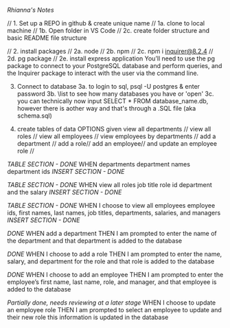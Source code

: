 _Rhianna's Notes_

// 1. Set up a REPO in github & create unique name 
// 1a. clone to local machine
// 1b. Open folder in VS Code
// 2c. create folder structure and basic README file structure

// 2. install packages 
// 2a. node
// 2b. npm 
// 2c. npm i inquirer@8.2.4
// 2d. pg package
// 2e. install express application
You’ll need to use the pg package to connect to your PostgreSQL database and perform queries, and the Inquirer package to interact with the user via the command line.

3. Connect to database
3a. to login to sql, psql -U postgres & enter password
3b. \list to see how many databases you have or 'open'
3c. you can technically now input SELECT * FROM database_name.db, however there is aother way
and that's through a .SQL file (aka schema.sql)

4. create tables of data 
OPTIONS given
view all departments //
view all roles //
view all employees //
view employees by departments //
add a department //
add a role//
add an employee//
and update an employee role //


_TABLE SECTION - DONE_
WHEN departments
department names 
department ids
_INSERT SECTION - DONE_


_TABLE SECTION - DONE_
WHEN view all roles
job title
role id
department
and the salary
_INSERT SECTION - DONE_


_TABLE SECTION - DONE_
WHEN I choose to view all employees
employee ids, 
first names, 
last names, 
job titles, 
departments, 
salaries, 
and managers 
_INSERT SECTION - DONE_

_DONE_
WHEN add a department
THEN I am prompted to enter the name of the department and that department is added to the database

_DONE_
WHEN I choose to add a role
THEN I am prompted to enter the name, salary, and department for the role and that role is added to the database

_DONE_
WHEN I choose to add an employee
THEN I am prompted to enter the 
employee’s first name, 
last name, 
role, and manager, 
and that employee is added to the database

_Partially done, needs reviewing at a later stage_
WHEN I choose to update an employee role
THEN I am prompted to select an employee to update and their new role 
this information is updated in the database
